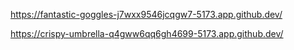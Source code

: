 https://fantastic-goggles-j7wxx9546jcqgw7-5173.app.github.dev/

https://crispy-umbrella-q4gww6qq6gh4699-5173.app.github.dev/